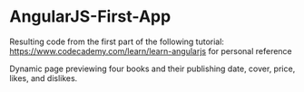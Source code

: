 # AngularJS-First-App
Resulting code from the first part of the following tutorial: https://www.codecademy.com/learn/learn-angularjs for personal reference

Dynamic page previewing four books and their publishing date, cover, price, likes, and dislikes.
